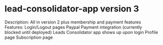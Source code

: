 # lead-consolidator-app version 3
Description: All in version 2 plus membership and payment features
Features: 
Login/Logout pages
Paypal Payment integration (currently blocked until deployed)
Leads Consolidator app shows up upon login
Profile page
Subscription page
